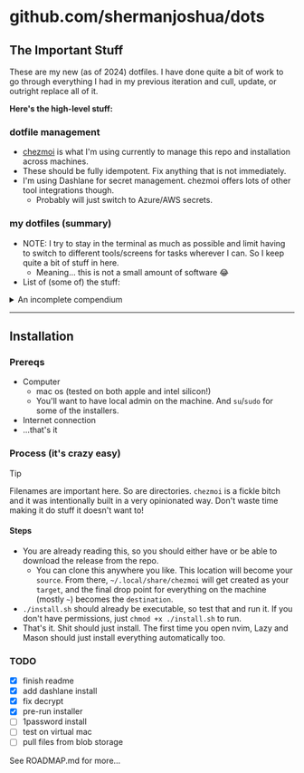 # github.com/shermanjoshua/dots

## The Important Stuff

These are my new (as of 2024) dotfiles. I have done quite a bit of work to go through everything I had in my previous iteration and cull, update, or outright replace all of it.

**Here's the high-level stuff:**

### dotfile management

- [chezmoi](https://chezmoi.io) is what I'm using currently to manage this repo and installation across machines.
- These should be fully idempotent. Fix anything that is not immediately.
- I'm using Dashlane for secret management. chezmoi offers lots of other tool integrations though.
  - Probably will just switch to Azure/AWS secrets.

### my dotfiles (summary)

- NOTE: I try to stay in the terminal as much as possible and limit having to switch to different tools/screens for tasks wherever I can. So I keep quite a bit of stuff in here.
  - Meaning... this is not a small amount of software 😂
- List of (some of) the stuff:

<details>
  <summary>An incomplete compendium</summary>

    * gnupg (with pinentry setup and automatic key registration)
    * ssh auto-config (with automatic encrypt/decrpt of private keys)
    * p4v suite for mac UI diff/merge
    * git configuration with my aliases and shortcuts
    * CLIs for almost anything along with configs
    * kitty terminal with customer tab bar setup and theme 🐈
    * powerline 10k with my preferred config 🔌
    * zsh with oh-my-zsh and plugins for hundreds of tools, themes, and autocompletes
    * fzf terminal fuzzy search
    * docker/compose/k8 🐳
    * terminal sms/imessage client (coming soon) 💬
    * terminal spotify player 🎧
    * extensive brewfile with casks, taps, and formulae for all tools/software that I use 🍺
    * vscode and dozens of extensions (I like having the option, and some of the extension UIs are pretty nifty...)
    * pgsql and associated tools/configs
    * dashlane and 1password install with CLIs for secrets and file management/import
    * Neovim editor with about 40 plugins. Highlights include:
      - telescope with all pickers
        - especially nice - check out the `quickfix list` integration/wrapper. Makes working with the lists super slick.
      - noice with sane config
      - lsp configured and setup
      - lazy/mason package managers
      - dynamic lsp-config for easy addition/extension of lsp and linting tools
      - cmp completion with full extensibility and plugins
      - neogit/octo for git, diff/merge, github, and pr management from nvim
      - which-key configured for keybind prompting (recognizes first keypress and shows menu of options)
      - a gazillion other little things...

</details>

---

## Installation

### Prereqs

- Computer
  - mac os (tested on both apple and intel silicon!)
  - You'll want to have local admin on the machine. And `su`/`sudo` for some of the installers.
- Internet connection
- ...that's it

### Process (it's crazy easy)

> [!TIP]
>
> Filenames are important here.
> So are directories.
> `chezmoi` is a fickle bitch and it was intentionally built in a very opinionated way.
> Don't waste time making it do stuff it doesn't want to!

#### Steps

- You are already reading this, so you should either have or be able to download the release from the repo.
  - You can clone this anywhere you like. This location will become your `source`. From there, `~/.local/share/chezmoi` will get created as your `target`, and the final drop point for everything on the machine (mostly `~`) becomes the `destination`.
- `./install.sh` should already be executable, so test that and run it. If you don't have permissions, just `chmod +x ./install.sh` to run.
- That's it. Shit should just install. The first time you open nvim, Lazy and Mason should just install everything automatically too.

### TODO

- [x] finish readme
- [x] add dashlane install
- [x] fix decrypt
- [x] pre-run installer
- [ ] 1password install
- [ ] test on virtual mac
- [ ] pull files from blob storage

See ROADMAP.md for more...
